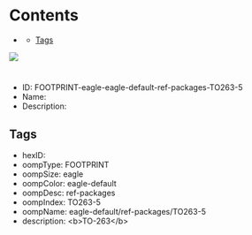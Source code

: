



Contents
========

* [](#)
	* [Tags](#tags)
  
![][im]
# 

- ID: FOOTPRINT-eagle-eagle-default-ref-packages-TO263-5
- Name: 
- Description: 

## Tags

- hexID: 
- oompType: FOOTPRINT
- oompSize: eagle
- oompColor: eagle-default
- oompDesc: ref-packages
- oompIndex: TO263-5
- oompName: eagle-default/ref-packages/TO263-5
- description: &lt;b&gt;TO-263&lt;/b&gt;



[im]: image.png
